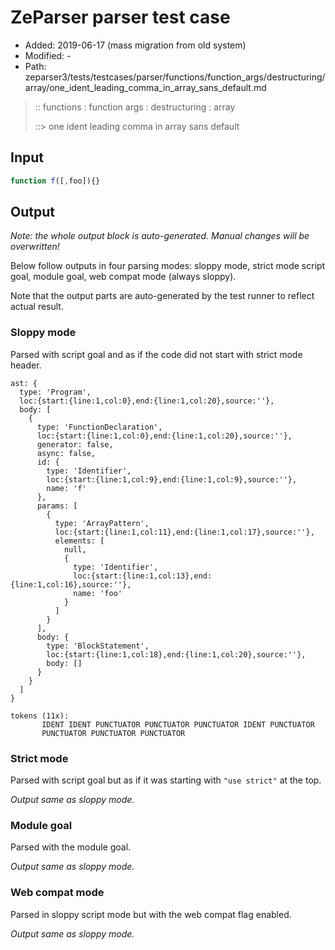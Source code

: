 # ZeParser parser test case

- Added: 2019-06-17 (mass migration from old system)
- Modified: -
- Path: zeparser3/tests/testcases/parser/functions/function_args/destructuring/array/one_ident_leading_comma_in_array_sans_default.md

> :: functions : function args : destructuring : array
>
> ::> one ident leading comma in array sans default

## Input

`````js
function f([,foo]){}
`````

## Output

_Note: the whole output block is auto-generated. Manual changes will be overwritten!_

Below follow outputs in four parsing modes: sloppy mode, strict mode script goal, module goal, web compat mode (always sloppy).

Note that the output parts are auto-generated by the test runner to reflect actual result.

### Sloppy mode

Parsed with script goal and as if the code did not start with strict mode header.

`````
ast: {
  type: 'Program',
  loc:{start:{line:1,col:0},end:{line:1,col:20},source:''},
  body: [
    {
      type: 'FunctionDeclaration',
      loc:{start:{line:1,col:0},end:{line:1,col:20},source:''},
      generator: false,
      async: false,
      id: {
        type: 'Identifier',
        loc:{start:{line:1,col:9},end:{line:1,col:9},source:''},
        name: 'f'
      },
      params: [
        {
          type: 'ArrayPattern',
          loc:{start:{line:1,col:11},end:{line:1,col:17},source:''},
          elements: [
            null,
            {
              type: 'Identifier',
              loc:{start:{line:1,col:13},end:{line:1,col:16},source:''},
              name: 'foo'
            }
          ]
        }
      ],
      body: {
        type: 'BlockStatement',
        loc:{start:{line:1,col:18},end:{line:1,col:20},source:''},
        body: []
      }
    }
  ]
}

tokens (11x):
       IDENT IDENT PUNCTUATOR PUNCTUATOR PUNCTUATOR IDENT PUNCTUATOR
       PUNCTUATOR PUNCTUATOR PUNCTUATOR
`````

### Strict mode

Parsed with script goal but as if it was starting with `"use strict"` at the top.

_Output same as sloppy mode._

### Module goal

Parsed with the module goal.

_Output same as sloppy mode._

### Web compat mode

Parsed in sloppy script mode but with the web compat flag enabled.

_Output same as sloppy mode._
